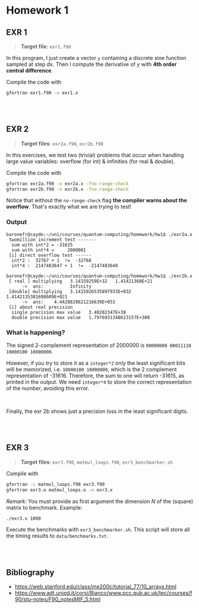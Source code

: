 # Homework 1

## EXR 1

> **Target file**: `exr1.f90`

In this program, I just create a vector `y` containing a discrete sine function sampled at step dx. Then I compute the derivative of $y$ with **4th order central difference**.

Compile the code with
```bash
gfortran exr1.f90 -o exr1.x
```
<br><br>

## EXR 2

> **Target files**: `exr2a.f90`, `exr2b.f90`

In this exercises, we test two (trivial) problems that occur when handling large value variables: overflow (for int) & infinities (for real & double).

Compile the code with
```bash
gfortran exr2a.f90 -o exr2a.x -fno-range-check
gfortran exr2b.f90 -o exr2b.x -fno-range-check
```

Notice that without the `no-range-check` flag **the compiler warns about the overflow**.  That's exactly what we are trying to test!


### Output

```
baronefr@cayde:~/uni/courses/quantum-computing/homework/hw1$ ./exr2a.x
 twomillion increment test -------
  sum with int*2 = -31615
  sum with int*4 =     2000001
 [i] direct overflow test ------
  int*2 :  32767 + 1  !=  -32768
  int*4 :  2147483647 + 1  !=  -2147483648
```

```
baronefr@cayde:~/uni/courses/quantum-computing/homework/hw1$ ./exr2b.x
 [ real ] multiplying   3.14159259E+32   1.41421360E+21
      ->  ans:          Infinity
 [double] multiplying   3.1415926535897933E+032   1.4142135381698609E+021
      ->  ans:    4.4428828621216639E+053
 [i] about real precision
  single precision max value   3.40282347E+38
  double precision max value   1.7976931348623157E+308
```

### What is happening?

The signed 2-complement representation of 2000000 is `00000000 00011110 10000100 10000000`.

However, if you try to store it as a `integer*2` only the least significant bits will be memorized, i.e. `10000100 10000000`, which is the 2 complement representation of -31616. Therefore, the sum to one will return -31615, as printed in the output. We need `integer*4` to store the correct representation of the number, avoiding this error.

<br>

Finally, the exr 2b shows just a precision loss in the least significant digits.

<br><br>

## EXR 3

> **Target files**: `exr3.f90`, `matmul_loops.f90`, `exr3_benchmarker.sh`

Compile with
```bash
gfortran -c matmul_loops.f90 exr3.f90
gfortran exr3.o matmul_loops.o -o exr3.x
```

*Remark*: You must provide as first argument the dimension $N$ of the (square) matrix to benchmark. Example:
```bash
./exr3.x 1000
```
Execute the benchmarks with `exr3_benchmarker.sh`. This script will store all the timing results to `data/benchmarks.txt`.

<br><br>

## Bibliography

- https://web.stanford.edu/class/me200c/tutorial_77/10_arrays.html
- https://www.adt.unipd.it/corsi/Bianco/www.pcc.qub.ac.uk/tec/courses/f90/stu-notes/F90_notesMIF_5.html
